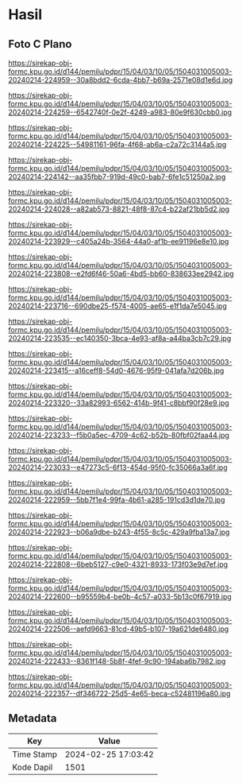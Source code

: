 # Hasil

## Foto C Plano

https://sirekap-obj-formc.kpu.go.id/d144/pemilu/pdpr/15/04/03/10/05/1504031005003-20240214-224959--30a8bdd2-6cda-4bb7-b69a-2571e08d1e6d.jpg

https://sirekap-obj-formc.kpu.go.id/d144/pemilu/pdpr/15/04/03/10/05/1504031005003-20240214-224259--6542740f-0e2f-4249-a983-80e9f630cbb0.jpg

https://sirekap-obj-formc.kpu.go.id/d144/pemilu/pdpr/15/04/03/10/05/1504031005003-20240214-224225--54981161-96fa-4f68-ab6a-c2a72c3144a5.jpg

https://sirekap-obj-formc.kpu.go.id/d144/pemilu/pdpr/15/04/03/10/05/1504031005003-20240214-224142--aa35fbb7-919d-49c0-bab7-6fe1c51250a2.jpg

https://sirekap-obj-formc.kpu.go.id/d144/pemilu/pdpr/15/04/03/10/05/1504031005003-20240214-224028--a82ab573-8821-48f8-87c4-b22af21bb5d2.jpg

https://sirekap-obj-formc.kpu.go.id/d144/pemilu/pdpr/15/04/03/10/05/1504031005003-20240214-223929--c405a24b-3564-44a0-af1b-ee91196e8e10.jpg

https://sirekap-obj-formc.kpu.go.id/d144/pemilu/pdpr/15/04/03/10/05/1504031005003-20240214-223808--e2fd6f46-50a6-4bd5-bb60-838633ee2942.jpg

https://sirekap-obj-formc.kpu.go.id/d144/pemilu/pdpr/15/04/03/10/05/1504031005003-20240214-223716--690dbe25-f574-4005-ae65-e1f1da7e5045.jpg

https://sirekap-obj-formc.kpu.go.id/d144/pemilu/pdpr/15/04/03/10/05/1504031005003-20240214-223535--ec140350-3bca-4e93-af8a-a44ba3cb7c29.jpg

https://sirekap-obj-formc.kpu.go.id/d144/pemilu/pdpr/15/04/03/10/05/1504031005003-20240214-223415--a16ceff8-54d0-4676-95f9-041afa7d206b.jpg

https://sirekap-obj-formc.kpu.go.id/d144/pemilu/pdpr/15/04/03/10/05/1504031005003-20240214-223320--33a82993-6562-414b-9f41-c8bbf90f28e9.jpg

https://sirekap-obj-formc.kpu.go.id/d144/pemilu/pdpr/15/04/03/10/05/1504031005003-20240214-223233--f5b0a5ec-4709-4c62-b52b-80fbf02faa44.jpg

https://sirekap-obj-formc.kpu.go.id/d144/pemilu/pdpr/15/04/03/10/05/1504031005003-20240214-223033--e47273c5-6f13-454d-95f0-fc35066a3a6f.jpg

https://sirekap-obj-formc.kpu.go.id/d144/pemilu/pdpr/15/04/03/10/05/1504031005003-20240214-222959--5bb7f1e4-99fa-4b61-a285-191cd3d1de70.jpg

https://sirekap-obj-formc.kpu.go.id/d144/pemilu/pdpr/15/04/03/10/05/1504031005003-20240214-222923--b06a9dbe-b243-4f55-8c5c-429a9fba13a7.jpg

https://sirekap-obj-formc.kpu.go.id/d144/pemilu/pdpr/15/04/03/10/05/1504031005003-20240214-222808--6beb5127-c9e0-4321-8933-173f03e9d7ef.jpg

https://sirekap-obj-formc.kpu.go.id/d144/pemilu/pdpr/15/04/03/10/05/1504031005003-20240214-222600--b95559b4-be0b-4c57-a033-5b13c0f67919.jpg

https://sirekap-obj-formc.kpu.go.id/d144/pemilu/pdpr/15/04/03/10/05/1504031005003-20240214-222506--aefd9663-81cd-49b5-b107-19a621de6480.jpg

https://sirekap-obj-formc.kpu.go.id/d144/pemilu/pdpr/15/04/03/10/05/1504031005003-20240214-222433--8361f148-5b8f-4fef-9c90-194aba6b7982.jpg

https://sirekap-obj-formc.kpu.go.id/d144/pemilu/pdpr/15/04/03/10/05/1504031005003-20240214-222357--df346722-25d5-4e65-beca-c52481196a80.jpg


## Metadata

| Key        | Value               |
| ---------- | ------------------- |
| Time Stamp | 2024-02-25 17:03:42 |
| Kode Dapil | 1501                |



